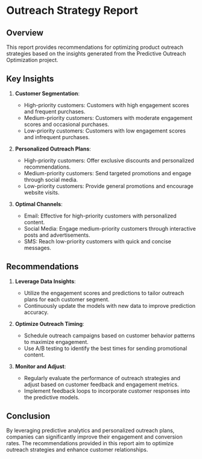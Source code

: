 # Outreach Strategy Report

## Overview

This report provides recommendations for optimizing product outreach strategies based on the insights generated from the Predictive Outreach Optimization project.

## Key Insights

1. **Customer Segmentation**:
   - High-priority customers: Customers with high engagement scores and frequent purchases.
   - Medium-priority customers: Customers with moderate engagement scores and occasional purchases.
   - Low-priority customers: Customers with low engagement scores and infrequent purchases.

2. **Personalized Outreach Plans**:
   - High-priority customers: Offer exclusive discounts and personalized recommendations.
   - Medium-priority customers: Send targeted promotions and engage through social media.
   - Low-priority customers: Provide general promotions and encourage website visits.

3. **Optimal Channels**:
   - Email: Effective for high-priority customers with personalized content.
   - Social Media: Engage medium-priority customers through interactive posts and advertisements.
   - SMS: Reach low-priority customers with quick and concise messages.

## Recommendations

1. **Leverage Data Insights**:
   - Utilize the engagement scores and predictions to tailor outreach plans for each customer segment.
   - Continuously update the models with new data to improve prediction accuracy.

2. **Optimize Outreach Timing**:
   - Schedule outreach campaigns based on customer behavior patterns to maximize engagement.
   - Use A/B testing to identify the best times for sending promotional content.

3. **Monitor and Adjust**:
   - Regularly evaluate the performance of outreach strategies and adjust based on customer feedback and engagement metrics.
   - Implement feedback loops to incorporate customer responses into the predictive models.

## Conclusion

By leveraging predictive analytics and personalized outreach plans, companies can significantly improve their engagement and conversion rates. The recommendations provided in this report aim to optimize outreach strategies and enhance customer relationships.
